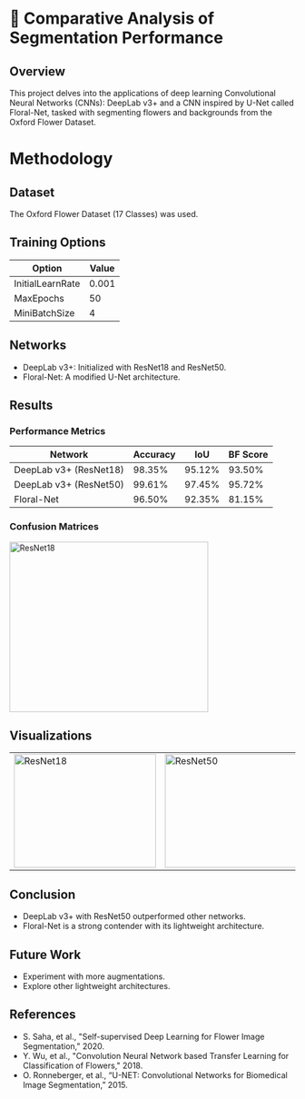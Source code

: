 # 🌸 Comparative Analysis of Segmentation Performance

## Overview
This project delves into the applications of deep learning Convolutional Neural Networks (CNNs): DeepLab v3+ and a CNN inspired by U-Net called Floral-Net, 
tasked with segmenting flowers and backgrounds from the Oxford Flower Dataset.

# Methodology

## Dataset
The Oxford Flower Dataset (17 Classes) was used.

## Training Options
| Option          | Value  |
|-----------------|--------|
| InitialLearnRate| 0.001  |
| MaxEpochs       | 50     |
| MiniBatchSize   | 4      |

## Networks
- DeepLab v3+: Initialized with ResNet18 and ResNet50.
- Floral-Net: A modified U-Net architecture.

## Results

### Performance Metrics

| Network                | Accuracy | IoU   | BF Score |
|------------------------|----------|-------|----------|
| DeepLab v3+ (ResNet18)| 98.35%   | 95.12%| 93.50%   |
| DeepLab v3+ (ResNet50)| 99.61%   | 97.45%| 95.72%   |
| Floral-Net             | 96.50%   | 92.35%| 81.15%   |

### Confusion Matrices
 <img src="https://github.com/chboey/FloralNet/assets/103494565/5119eb2b-12f6-412c-bb82-1a82ebefca46" alt="ResNet18" width="350" height="300">

## Visualizations
<table>
  <tr>
    <td>
      <img src="https://github.com/chboey/FloralNet/assets/103494565/d876a24b-069e-4eec-930e-59ac446c4af3" alt="ResNet18" width="250" height="200">
    </td>
    <td>
      <img src="https://github.com/chboey/FloralNet/assets/103494565/924d634c-51bd-48e9-a846-0769df94dd69" alt="ResNet50" width="250" height="200">
    </td>
    <td>
      <img src="https://github.com/chboey/FloralNet/assets/103494565/caf88d1d-c783-4669-a1fe-5edf6ce5836f" alt="Floral-Net" width="250" height="200">
    </td>
  </tr>
</table>




## Conclusion
- DeepLab v3+ with ResNet50 outperformed other networks.
- Floral-Net is a strong contender with its lightweight architecture.

## Future Work
- Experiment with more augmentations.
- Explore other lightweight architectures.

## References
- S. Saha, et al., "Self-supervised Deep Learning for Flower Image Segmentation," 2020.
- Y. Wu, et al., "Convolution Neural Network based Transfer Learning for Classification of Flowers," 2018.
- O. Ronneberger, et al., “U-NET: Convolutional Networks for Biomedical Image Segmentation,” 2015.
